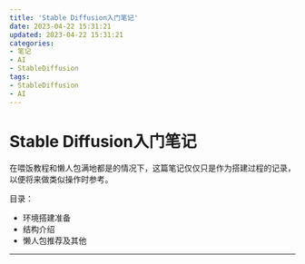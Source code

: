 ```yaml
---
title: 'Stable Diffusion入门笔记'
date: 2023-04-22 15:31:21
updated: 2023-04-22 15:31:21
categories:
- 笔记
- AI
- StableDiffusion
tags:
- StableDiffusion
- AI
---
```

# Stable Diffusion入门笔记

在喂饭教程和懒人包满地都是的情况下，这篇笔记仅仅只是作为搭建过程的记录，以便将来做类似操作时参考。

目录：
- 环境搭建准备
- 结构介绍
- 懒人包推荐及其他
<!--more-->
----